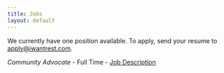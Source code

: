 ```yaml
---
title: Jobs
layout: default
---
```


We currently have one position available. To apply, send your resume to [apply@iwantrest.com](mailto:apply@iwantrest.com). 

_Community Advocate_ - Full Time - [Job Description](/uploads/REST-jobs_Community-Advocate_males.pdf)
